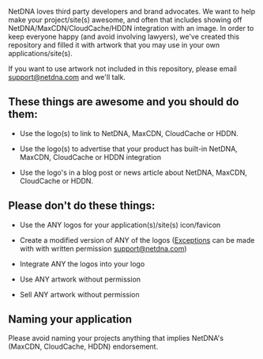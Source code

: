 NetDNA loves third party developers and brand advocates. We want to help make your project/site(s) awesome, and often that includes showing off NetDNA/MaxCDN/CloudCache/HDDN integration with an image. In order to keep everyone happy (and avoid involving lawyers), we've created this repository and filled it with artwork that you may use in your own applications/site(s).

If you want to use artwork not included in this repository, please email <support@netdna.com> and we'll talk.


## These things are awesome and you should do them:

* Use the logo(s) to link to NetDNA, MaxCDN, CloudCache or HDDN.

* Use the logo(s) to advertise that your product has built-in NetDNA, MaxCDN, CloudCache or HDDN integration

* Use the logo's in a blog post or news article about NetDNA, MaxCDN, CloudCache or HDDN.


## Please don't do these things:

* Use the ANY logos for your application(s)/site(s) icon/favicon

* Create a modified version of ANY of the logos ([Exceptions](https://github.com/netdna/media/tree/master/Examples/Exceptions) can be made with with written permission <support@netdna.com>)

* Integrate ANY the logos into your logo

* Use ANY artwork without permission

* Sell ANY artwork without permission

## Naming your application

Please avoid naming your projects anything that implies NetDNA's (MaxCDN, CloudCache, HDDN) endorsement. 
